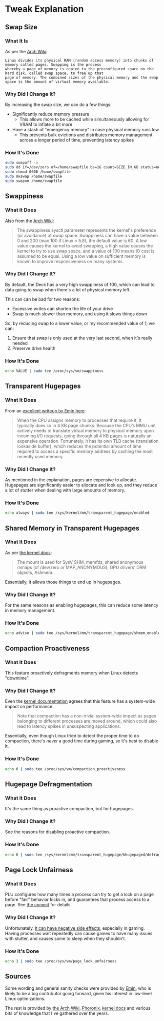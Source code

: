 # Tweak Explanation

## Swap Size

### What It Is

As per the [Arch Wiki](https://wiki.archlinux.org/title/swap):

```
Linux divides its physical RAM (random access memory) into chunks of memory called pages. Swapping is the process 
whereby a page of memory is copied to the preconfigured space on the hard disk, called swap space, to free up that 
page of memory. The combined sizes of the physical memory and the swap space is the amount of virtual memory available.
```

### Why Did I Change It?

By increasing the swap size, we can do a few things:

* Significantly reduce memory pressure
    * This allows more to be cached while simultaneously allowing for VRAM to inflate a bit more
* Have a stash of "emergency memory" in case physical memory runs low
    * This prevents bulk evictions and distributes memory management across a longer period of time, preventing latency
      spikes

### How It's Done

```bash
sudo swapoff -a
sudo dd if=/dev/zero of=/home/swapfile bs=1G count=SIZE_IN_GB status=none
sudo chmod 0600 /home/swapfile
sudo mkswap /home/swapfile  
sudo swapon /home/swapfile
```

## Swappiness

### What It Does

Also from the [Arch Wiki](https://wiki.archlinux.org/title/swap#Swappiness):

> The swappiness sysctl parameter represents the kernel's preference (or avoidance) of swap space. Swappiness can have
> a value between 0 and 200 (max 100 if Linux < 5.8), the default value is 60. A low value causes the kernel to avoid
> swapping, a high value causes the kernel to try to use swap space, and a value of 100 means IO cost is assumed to be
> equal. Using a low value on sufficient memory is known to improve responsiveness on many systems.

### Why Did I Change It?

By default, the Deck has a very high swappiness of 100, which can lead to data going to swap when there's a lot of
physical memory left.

This can can be bad for two reasons:

* Excessive writes can shorten the life of your drive
* Swap is much slower than memory, and using it slows things down

So, by reducing swap to a lower value, or my recommended value of 1, we can:

1. Ensure that swap is only used at the very last second, when it's really needed
2. Preserve drive health

### How It's Done

```bash
echo VALUE | sudo tee /proc/sys/vm/swappiness
```

## Transparent Hugepages

### What It Does

From an [excellent writeup by Emin here](https://xeome.github.io/notes/Transparent-Huge-Pages/):

> When the CPU assigns memory to processes that require it, it typically does so in 4 KB page chunks. Because the CPU’s
> MMU unit actively needs to translate virtual memory to physical memory upon incoming I/O requests, going through all 4
> KB pages is naturally an expensive operation. Fortunately, it has its own TLB cache (translation lookaside buffer),
> which reduces the potential amount of time required to access a specific memory address by caching the most recently
> used memory.

### Why Did I Change It?

As mentioned in the explanation, pages are expensive to allocate. Hugepages are significantly easier to allocate and
look up, and they reduce a lot of stutter when dealing with large amounts of memory.

### How It's Done

```bash
echo always | sudo tee /sys/kernel/mm/transparent_hugepage/enabled
```

## Shared Memory in Transparent Hugepages

### What It Does

As per [the kernel docs](https://www.kernel.org/doc/html/next/admin-guide/mm/transhuge.html#hugepages-in-tmpfs-shmem):

> The mount is used for SysV SHM, memfds, shared anonymous mmaps (of /dev/zero or MAP_ANONYMOUS), GPU drivers’ DRM
> objects, Ashmem.

Essentially, it allows those things to end up in hugepages.

### Why Did I Change It?

For the same reasons as enabling hugepages, this can reduce some latency in memory management.

### How It's Done

```bash
echo advise | sudo tee /sys/kernel/mm/transparent_hugepage/shmem_enabled
```

## Compaction Proactiveness

### What It Does

This feature proactively defragments memory when Linux detects "downtime".

### Why Did I Change It?

Even the  [kernel documentation](https://docs.kernel.org/admin-guide/sysctl/vm.html#compaction-proactiveness) agrees
that this feature has a system-wide impact on performance:

> Note that compaction has a non-trivial system-wide impact as pages belonging to different processes are moved around,
> which could also lead to latency spikes in unsuspecting applications.

Essentially, even though Linux tried to detect the proper time to do compaction, there's _never_ a good time during
gaming, so it's best to disable it.

### How It's Done

```bash
echo 0 | sudo tee /proc/sys/vm/compaction_proactiveness
```

## Hugepage Defragmentation

### What It Does

It's the same thing as proactive compaction, but for hugepages.

### Why Did I Change It?

See the reasons for disabling proactive compaction.

### How It's Done

```bash
echo 0 | sudo tee /sys/kernel/mm/transparent_hugepage/khugepaged/defrag
```

## Page Lock Unfairness

### What It Does

PLU configures how many times a process can try to get a lock on a page before "fair" behavior kicks in, and guarantees
that process access to a page.
See [the commit](https://git.kernel.org/pub/scm/linux/kernel/git/torvalds/linux.git/commit/?id=5ef64cc8987a9211d3f3667331ba3411a94ddc79)
for details.

### Why Did I Change It?

Unfortunately, [it can have negative side effects](https://www.phoronix.com/review/linux-59-fairness), especially in
gaming. Having processes wait repeatedly can cause games to have many issues with stutter, and causes some to sleep
when they shouldn't.

### How It's Done

```bash
echo 1 | sudo tee /proc/sys/vm/page_lock_unfairness
```

## Sources

Some wording and general sanity checks were provided by [Emin](https://github.com/xeome), who is likely to be a big
contributor going forward, given his interest in low-level Linux optimizations.

The rest is provided by [the Arch Wiki](https://wiki.archlinux.org), [Phoronix](https://www.phoronix.com),
[kernel docs](https://docs.kernel.org) and various bits of knowledge that I've gathered over the years.
